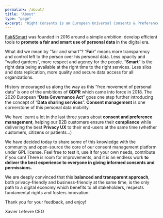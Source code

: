 ```yaml
---
permalink: /about/
title: "About"
type: "page"
excerpt: "Right Consents is an European Universal Consents & Preferences Open Source Management Plateform."
---
```


[Fair&Smart](https://www.fairandsmart.com) was founded in 2016 around a simple ambition: develop efficient tools to **promote a fair and smart use of personal data** in the digital era.

What did we mean by “fair and smart”? “**Fair**” means more transparency and control left to the person over his personal data. Less opacity and “walled gardens”, more respect and agency for the people. “**Smart**” is the right data being available at the right time to the right services. Less silos and data replication, more quality and secure data access for all organizations.

History encouraged us along the way as this “free movement of personal data” is one of the ambitions of **GDPR** which came into force in 2018. The 2020 European “**Data Governance Act**” goes one step further introducing the concept of “**Data sharing services**”. **Consent management** is one cornerstone of this personal data mobility.

We have learnt a lot in the last three years about **consent and preference management**, helping our B2B customers ensure their **compliance** while delivering the best **Privacy UX** to their end-users at the same time (whether customers, citizens or patients…)

We have decided today to share some of this knowledge with the community and open-source the core of our consent management platform under GPL license.
Feel free to test it, use it for your own needs, contribute if you can! There is room for improvements, and it is an endless work **to deliver the best experience to everyone in giving informed consents and permissions.**

We are deeply convinced that this **balanced and transparent approach**, both privacy-friendly and business-friendly at the same time, is the only path to a digital economy which benefits to all stakeholders, respects fundamental rights and fosters innovation.
 
Thank you for your feedback, and enjoy!

Xavier Lefevre
CEO




